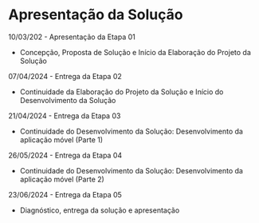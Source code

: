 # Apresentação da Solução

10/03/202 - Apresentação da Etapa 01 </br>
- Concepção, Proposta de Solução e Início da Elaboração do Projeto da Solução

07/04/2024 - Entrega da Etapa 02 </br>
- Continuidade da Elaboração do Projeto da Solução e Início do Desenvolvimento da Solução

21/04/2024 - Entrega da Etapa 03 </br>
- Continuidade do Desenvolvimento da Solução: Desenvolvimento da aplicação móvel (Parte 1)

26/05/2024 - Entrega da Etapa 04 </br>
- Continuidade do Desenvolvimento da Solução: Desenvolvimento da aplicação móvel (Parte 2)

23/06/2024 - Entrega da Etapa 05 </br>
- Diagnóstico, entrega da solução e apresentação 
